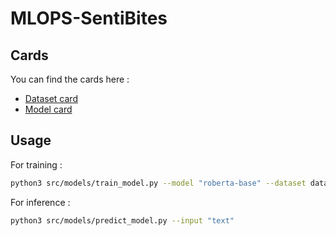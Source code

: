 # MLOPS-SentiBites


## Cards

You can find the cards here :

- [Dataset card](./docs/dataset_card.md)
- [Model card](./docs/model_card.md)


## Usage

For training :

```sh
python3 src/models/train_model.py --model "roberta-base" --dataset data/processed --output_dir run1 --logging_dir logs --epochs 1 --learning_rate 0.001 --weight_decay 0.005
```

For inference :

```sh
python3 src/models/predict_model.py --input "text"
```